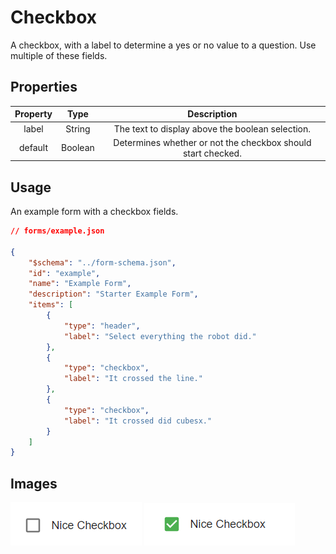 # Checkbox
A checkbox, with a label to determine a yes or no value to a question. Use multiple of these fields.

## Properties

| Property |   Type  |                          Description                         |
|:--------:|:-------:|:------------------------------------------------------------:|
|   label  |  String |       The text to display above the boolean selection.       |
|  default | Boolean | Determines whether or not the checkbox should start checked. |

## Usage
An example form with a checkbox fields.
```json
// forms/example.json

{
    "$schema": "../form-schema.json",
    "id": "example",
    "name": "Example Form",
    "description": "Starter Example Form",
    "items": [
        {
            "type": "header",
            "label": "Select everything the robot did."
        },
        {
            "type": "checkbox",
            "label": "It crossed the line."
        },
        {
            "type": "checkbox",
            "label": "It crossed did cubesx."
        }
    ]
}
```

## Images
![checkbox](../img/checkbox.png)
![checkbox-true](../img/checkbox-true.png)
